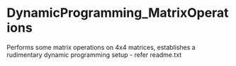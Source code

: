 # DynamicProgramming_MatrixOperations
Performs some matrix operations on 4x4 matrices, establishes a rudimentary dynamic programming setup - refer readme.txt

